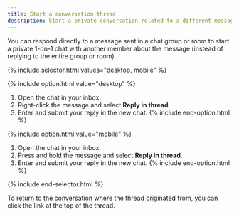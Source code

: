 ```yaml
---
title: Start a conversation thread
description: Start a private conversation related to a different message
---
```

<div id="new-expensify" markdown="1">

You can respond directly to a message sent in a chat group or room to start a private 1-on-1 chat with another member about the message (instead of replying to the entire group or room). 

{% include selector.html values="desktop, mobile" %}

{% include option.html value="desktop" %}
1. Open the chat in your inbox.
2. Right-click the message and select **Reply in thread**. 
3. Enter and submit your reply in the new chat. 
{% include end-option.html %}

{% include option.html value="mobile" %}
1. Open the chat in your inbox.
2. Press and hold the message and select **Reply in thread**. 
3. Enter and submit your reply in the new chat. 
{% include end-option.html %}

{% include end-selector.html %}

To return to the conversation where the thread originated from, you can click the link at the top of the thread. 

</div>






